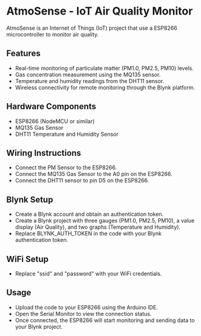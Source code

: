 
# AtmoSense - IoT Air Quality Monitor
AtmoSense is an Internet of Things (IoT) project that use a ESP8266 microcontroller to monitor air quality.

## Features
- Real-time monitoring of particulate matter (PM1.0, PM2.5, PM10) levels.
- Gas concentration measurement using the MQ135 sensor.
- Temperature and humidity readings from the DHT11 sensor.
- Wireless connectivity for remote monitoring through the Blynk platform.
  
## Hardware Components
- ESP8266 (NodeMCU or similar)
- MQ135 Gas Sensor
- DHT11 Temperature and Humidity Sensor

## Wiring Instructions
- Connect the PM Sensor to the ESP8266.
- Connect the MQ135 Gas Sensor to the A0 pin on the ESP8266.
- Connect the DHT11 sensor to pin D5 on the ESP8266.

## Blynk Setup
- Create a Blynk account and obtain an authentication token.
- Create a Blynk project with three gauges (PM1.0, PM2.5, PM10), a value display (Air Quality), and two graphs (Temperature and Humidity).
- Replace BLYNK_AUTH_TOKEN in the code with your Blynk authentication token.
  
## WiFi Setup
- Replace "ssid" and "password" with your WiFi credentials.

## Usage
- Upload the code to your ESP8266 using the Arduino IDE.
- Open the Serial Monitor to view the connection status.
- Once connected, the ESP8266 will start monitoring and sending data to your Blynk project.
